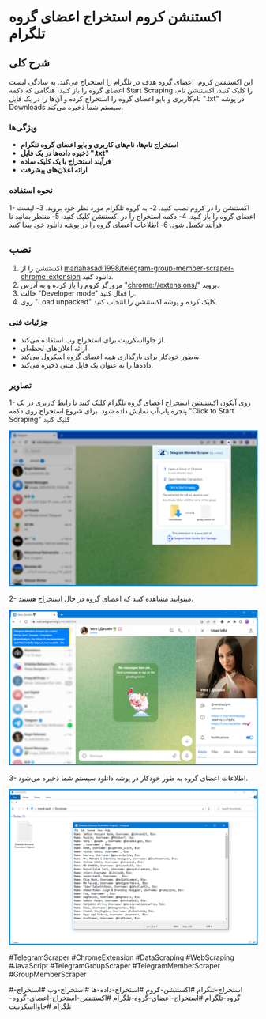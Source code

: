 # اکستنشن کروم استخراج اعضای گروه تلگرام


## شرح کلی

این اکستنشن کروم، اعضای گروه هدف در تلگرام را استخراج می‌کند. به سادگی لیست اعضای گروه را باز کنید، هنگامی که دکمه Start Scraping را کلیک کنید، اکستنشن نام‌، نام‌کاربری و بایو اعضای گروه را استخراج کرده و آن‌ها را در یک فایل ".txt" در پوشه Downloads سیستم شما ذخیره می‌کند.


### ویژگی‌ها
*   **استخراج نام‌ها، نام‌های کاربری و بایو اعضای گروه تلگرام**
*   **ذخیره داده‌ها در یک فایل ".txt"**
*   **فرآیند استخراج با یک کلیک ساده**
*   **ارائه اعلان‌های پیشرفت**


### نحوه استفاده
1- اکستنشن را در کروم نصب کنید.
2- به گروه تلگرام مورد نظر خود بروید.
3- لیست اعضای گروه را باز کنید.
4- دکمه استخراج را در اکستنشن کلیک کنید.
5- منتظر بمانید تا فرآیند تکمیل شود.
6- اطلاعات اعضای گروه را در پوشه دانلود خود پیدا کنید.


## نصب

1. اکستنشن را از [mariahasadi1998/telegram-group-member-scraper-chrome-extension](https://github.com/MehDAsaD/telegram-group-member-scraper-extension/tree/main) دانلود کنید.
2. مرورگر کروم را باز کرده و به آدرس "[chrome://extensions/](chrome://extensions/)" بروید.
3. حالت "Developer mode" را فعال کنید.
4. روی "Load unpacked" کلیک کرده و پوشه اکستنشن را انتخاب کنید.


### جزئیات فنی
- از جاوااسکریپت برای استخراج وب استفاده می‌کند.
- ارائه اعلان‌های لحظه‌ای.
- به‌طور خودکار برای بارگذاری همه اعضای گروه اسکرول می‌کند.
- داده‌ها را به عنوان یک فایل متنی ذخیره می‌کند.

  

### تصاویر

1- روی آیکون اکستنشن استخراج اعضای گروه تلگرام کلیک کنید تا رابط کاربری در یک پنجره پاپ‌آپ نمایش داده شود. برای شروع استخراج روی دکمه "Click to Start Scraping" کلیک کنید

   ![تصویر 1](screenshot/extension-1.png)

2- میتوانید مشاهده کنید که اعضای گروه در حال استخراج هستند.

   ![تصویر 2](screenshot/extension-2.png)

3- اطلاعات اعضای گروه به طور خودکار در پوشه دانلود سیستم شما ذخیره می‌شود.

   ![تصویر 3](screenshot/extension-3.png)


#TelegramScraper #ChromeExtension #DataScraping #WebScraping #JavaScript #TelegramGroupScraper #TelegramMemberScraper #GroupMemberScraper

#استخراج-تلگرام #اکستنشن-کروم #استخراج-داده-ها #استخراج-وب #استخراج-گروه-تلگرام #استخراج-اعضای-گروه-تلگرام #اکستنشن-استخراج-اعضای-گروه-تلگرام #جاوااسکریپت

